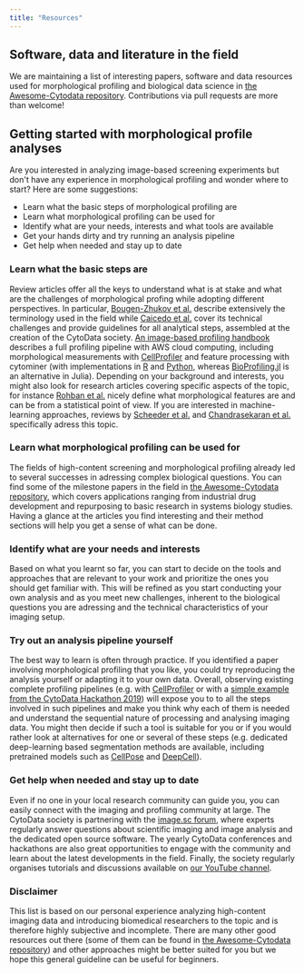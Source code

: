 ```yaml
---
title: "Resources"
---
```


##  Software, data and literature in the field
We are maintaining a list of interesting papers, software and data resources used for morphological profiling and biological data science in [the Awesome-Cytodata repository](https://github.com/cytodata/awesome-cytodata). Contributions via pull requests are more than welcome!

## Getting started with morphological profile analyses

Are you interested in analyzing image-based screening experiments but don't have any experience in morphological profiling and wonder where to start? Here are some suggestions:
  - Learn what the basic steps of morphological profiling are
  - Learn what morphological profiling can be used for
  - Identify what are your needs, interests and what tools are available
  - Get your hands dirty and try running an analysis pipeline
  - Get help when needed and stay up to date

### Learn what the basic steps are

Review articles offer all the keys to understand what is at stake and what are the challenges of morphological profing while adopting different perspectives. In particular, [Bougen-Zhukov et al.](https://doi.org/10.1002/cyto.a.22909) describe extensively the terminology used in the field while [Caicedo et al.](https://doi.org/10.1038/nmeth.4397) cover its technical challenges and provide guidelines for all analytical steps, assembled at the creation of the CytoData society. [An image-based profiling handbook](https://cytomining.github.io/profiling-handbook/) describes a full profiling pipeline with AWS cloud computing, including morphological measurements with [CellProfiler](https://cellprofiler.org/) and feature processing with cytominer (with implementations in [R](https://github.com/cytomining/cytominer) and [Python](https://github.com/cytomining/pycytominer), whereas [BioProfiling.jl](https://github.com/menchelab/BioProfiling.jl) is an alternative in Julia). Depending on your background and interests, you might also look for research articles covering specific aspects of the topic, for instance [Rohban et al.](http://doi.org/10.1038/s41467-019-10154-8) nicely define what morphological features are and can be from a statistical point of view. If you are interested in machine-learning approaches, reviews by [Scheeder et al.](https://doi.org/10.1016/J.COISB.2018.05.004) and [Chandrasekaran et al.](https://doi.org/10.1038/s41573-020-00117-w) specifically adress this topic. 

### Learn what morphological profiling can be used for

The fields of high-content screening and morphological profiling already led to several successes in adressing complex biological questions. You can find some of the milestone papers in the field in [the Awesome-Cytodata repository](https://github.com/cytodata/awesome-cytodata), which covers applications ranging from industrial drug development and repurposing to basic research in systems biology studies. Having a glance at the articles you find interesting and their method sections will help you get a sense of what can be done.

### Identify what are your needs and interests

Based on what you learnt so far, you can start to decide on the tools and approaches that are relevant to your work and prioritize the ones you should get familiar with. This will be refined as you start conducting your own analysis and as you meet new challenges, inherent to the biological questions you are adressing and the technical characteristics of your imaging setup. 

### Try out an analysis pipeline yourself

The best way to learn is often through practice. If you identified a paper involving morphological profiling that you like, you could try reproducing the analysis yourself or adapting it to your own data. Overall, observing existing complete profiling pipelines (e.g. with [CellProfiler](https://cellprofiler.org/examples) or with a [simple example from the CytoData Hackathon 2019](https://github.com/cytodata/single-cell-classifier)) will expose you to to all the steps involved in such pipelines and make you think why each of them is needed and understand the sequential nature of processing and analysing imaging data. You might then decide if such a tool is suitable for you or if you would rather look at alternatives for one or several of these steps (e.g. dedicated deep-learning based segmentation methods are available, including pretrained models such as [CellPose](https://github.com/MouseLand/cellpose) and [DeepCell](https://github.com/vanvalenlab/intro-to-deepcell)).


### Get help when needed and stay up to date

Even if no one in your local research community can guide you, you can easily connect with the imaging and profiling community at large. The CytoData society is partnering with the [image.sc forum](https://forum.image.sc/), where experts regularly answer questions about scientific imaging and image analysis and the dedicated open source software. The yearly CytoData conferences and hackathons are also great opportunities to engage with the community and learn about the latest developments in the field. Finally, the society regularly organises tutorials and discussions available on [our YouTube channel](https://www.youtube.com/channel/UCdzwWEyM0OVOpuX_0Ci_DuQ). 

### Disclaimer 

This list is based on our personal experience analyzing high-content imaging data and introducing biomedical researchers to the topic and is therefore highly subjective and incomplete. There are many other good resources out there (some of them can be found in [the Awesome-Cytodata repository](https://github.com/cytodata/awesome-cytodata)) and other approaches might be better suited for you but we hope this general guideline can be useful for beginners.
